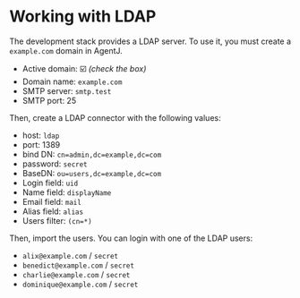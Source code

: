 # Working with LDAP

The development stack provides a LDAP server.
To use it, you must create a `example.com` domain in AgentJ.

- Active domain: ☑️ *(check the box)*
- Domain name: `example.com`
- SMTP server: `smtp.test`
- SMTP port: 25

Then, create a LDAP connector with the following values:

- host: `ldap`
- port: 1389
- bind DN: `cn=admin,dc=example,dc=com`
- password: `secret`
- BaseDN: `ou=users,dc=example,dc=com`
- Login field: `uid`
- Name field: `displayName`
- Email field: `mail`
- Alias field: `alias`
- Users filter: `(cn=*)`

Then, import the users.
You can login with one of the LDAP users:

- `alix@example.com` / `secret`
- `benedict@example.com` / `secret`
- `charlie@example.com` / `secret`
- `dominique@example.com` / `secret`
